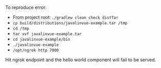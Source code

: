 To reproduce error:

* From project root: `./gradlew clean check distTar`
* `cp build/distributions/javalinvue-example.tar /tmp`
* `cd /tmp`
* `tar xvf javalinvue-example.tar`
* `cd javalinvue-example/bin`
* `./javalinvue-example`
* `/opt/ngrok http 7000`

Hit ngrok endpoint and the hello world component will fail to be served.

